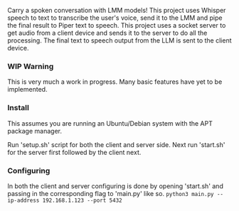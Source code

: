 Carry a spoken conversation with LMM models! This project uses Whisper speech to text to transcribe the user's voice, send it to the LMM and pipe the final result to Piper text to speech. This project uses a socket server to get audio from a client device and sends it to the server to do all the processing. The final text to speech output from the LLM is sent to the client device.

### WIP Warning
This is very much a work in progress. Many basic features have yet to be implemented.

### Install
This assumes you are running an Ubuntu/Debian system with the APT package manager.

Run 'setup.sh' script for both the client and server side. Next run 'start.sh' for the server first followed by the client next.

### Configuring
In both the client and server configuring is done by opening 'start.sh' and passing in the corresponding flag to 'main.py' like so.
`python3 main.py --ip-address 192.168.1.123 --port 5432`
